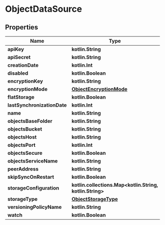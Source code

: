 
# ObjectDataSource

## Properties
| Name | Type | Description | Notes |
| ------------ | ------------- | ------------- | ------------- |
| **apiKey** | **kotlin.String** |  |  [optional] |
| **apiSecret** | **kotlin.String** |  |  [optional] |
| **creationDate** | **kotlin.Int** |  |  [optional] |
| **disabled** | **kotlin.Boolean** |  |  [optional] |
| **encryptionKey** | **kotlin.String** |  |  [optional] |
| **encryptionMode** | [**ObjectEncryptionMode**](ObjectEncryptionMode.md) |  |  [optional] |
| **flatStorage** | **kotlin.Boolean** |  |  [optional] |
| **lastSynchronizationDate** | **kotlin.Int** |  |  [optional] |
| **name** | **kotlin.String** |  |  [optional] |
| **objectsBaseFolder** | **kotlin.String** |  |  [optional] |
| **objectsBucket** | **kotlin.String** |  |  [optional] |
| **objectsHost** | **kotlin.String** |  |  [optional] |
| **objectsPort** | **kotlin.Int** |  |  [optional] |
| **objectsSecure** | **kotlin.Boolean** |  |  [optional] |
| **objectsServiceName** | **kotlin.String** |  |  [optional] |
| **peerAddress** | **kotlin.String** |  |  [optional] |
| **skipSyncOnRestart** | **kotlin.Boolean** |  |  [optional] |
| **storageConfiguration** | **kotlin.collections.Map&lt;kotlin.String, kotlin.String&gt;** |  |  [optional] |
| **storageType** | [**ObjectStorageType**](ObjectStorageType.md) |  |  [optional] |
| **versioningPolicyName** | **kotlin.String** |  |  [optional] |
| **watch** | **kotlin.Boolean** |  |  [optional] |
